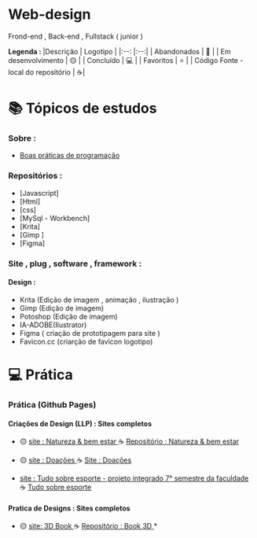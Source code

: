 # Web-design
 Frond-end , Back-end , Fullstack ( junior )
 


<strong> Legenda : </strong>
|Descrição | Logotipo   | 
|:--: |:--:|
| Abandonados | 🔴 | 
| Em desenvolvimento    |  🟡  | 
| Concluído   |  💻  | 
| Favoritos | ⭐  | 
| Código Fonte - local do repositório | ☕|  

# 📚 Tópicos de estudos

### Sobre :
* [ Boas práticas de programação ](https://github.com/LeandroPereira2603/Web-design/blob/main/Explica%C3%A7%C3%B4es/Boas%20pr%C3%A1tica%20de%20programa%C3%A7%C3%A3o.md)
 
### Repositórios : 

* [Javascript]
* [Html]
* [css]
* [MySql - Workbench]
* [Krita]
* [Gimp ]
* [Figma]


### Site , plug , software , framework :

#### Design :

* Krita (Edição de imagem , animação , ilustração )
* Gimp (Edição de imagem)
* Potoshop (Edição de imagem)
* IA-ADOBE(Ilustrator)
* Figma ( criação de prototipagem para site )
* Favicon.cc (criarção de favicon logotipo)
  

# 💻 Prática

### Prática (Github Pages) 

#### Criações de Design (LLP) : Sites completos    
* 🟡 [ site : Natureza & bem estar  ](https://leandropereira2603.github.io/site-natureza-bem-estar/) ☕ [ Repositório : Natureza & bem estar ](https://github.com/LeandroPereira2603/site-natureza-bem-estar)
* 🟡 [ site : Doações ](https://leandropereira2603.github.io/site-doacao-de-sangue-e-cabelo/) ☕ [ Site : Doações ](https://github.com/LeandroPereira2603/site-doacao-de-sangue-e-cabelo)

* [site : Tudo sobre esporte - projeto integrado 7° semestre da faculdade ](https://leandropereira2603.github.io/site-tudo-sobre-esporte/)☕ [ Tudo sobre esporte ](https://github.com/LeandroPereira2603/site-tudo-sobre-esporte)

#### Pratica de Designs : Sites completos 
* 🟡 [ site: 3D Book ](https://leandropereira2603.github.io/site-3d-book/) ☕ [Repositório : Book 3D ](https://github.com/LeandroPereira2603/site-3d-book)
*[]()




